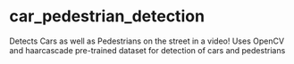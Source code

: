 # car_pedestrian_detection
Detects Cars as well as Pedestrians on the street in a video! Uses OpenCV and haarcascade pre-trained dataset for detection of cars and pedestrians 
